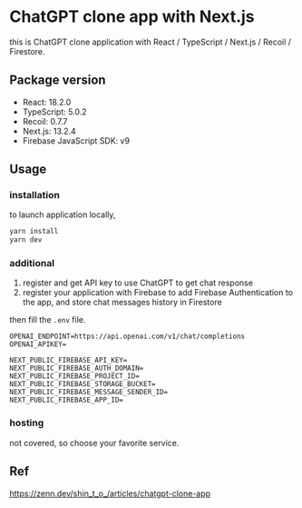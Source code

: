 # ChatGPT clone app with Next.js
this is ChatGPT clone application with React / TypeScript / Next.js / Recoil / Firestore.

## Package version

 - React: 18.2.0
 - TypeScript: 5.0.2
 - Recoil: 0.7.7
 - Next.js: 13.2.4
 - Firebase JavaScript SDK: v9

## Usage
### installation
to launch application locally,
```bash
yarn install
yarn dev
```

### additional

1. register and get API key to use ChatGPT to get chat response
2. register your application with Firebase to add Firebase Authentication to the app, and store chat messages history in Firestore

then fill the `.env` file.

```ini:.env
OPENAI_ENDPOINT=https://api.openai.com/v1/chat/completions
OPENAI_APIKEY=

NEXT_PUBLIC_FIREBASE_API_KEY=
NEXT_PUBLIC_FIREBASE_AUTH_DOMAIN=
NEXT_PUBLIC_FIREBASE_PROJECT_ID=
NEXT_PUBLIC_FIREBASE_STORAGE_BUCKET=
NEXT_PUBLIC_FIREBASE_MESSAGE_SENDER_ID=
NEXT_PUBLIC_FIREBASE_APP_ID=
```
 
### hosting
not covered, so choose your favorite service.

## Ref
https://zenn.dev/shin_t_o_/articles/chatgpt-clone-app